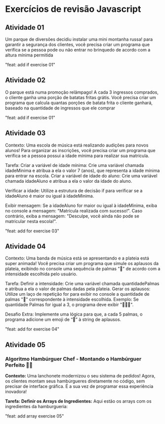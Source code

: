 # Exercícios de revisão Javascript

## Atividade 01
Um parque de diversões decidiu instalar uma mini montanha russa! para garantir a segurança dos clientes, você precisa criar um programa que verifica se a pessoa pode ou não entrar no brinquedo de acordo com a altura mínima permitida

"feat: add if exercise 01"

## Atividade 02

O parque está numa promoção relâmpago! A cada 3 ingressos comprados, o cliente ganha uma porção de batatas fritas grátis. Você precisa criar um programa que calcula quantas porções de batata frita o cliente ganhará, baseado na quantidade de ingressos que ele comprar

"feat: add if exercise 01"


## Atividade 03
Contexto: Uma escola de música está realizando audições para novos alunos! Para organizar as inscrições, você precisa criar um programa que verifica se a pessoa possui a idade mínima para realizar sua matrícula.

Tarefa:
Criar a variável de idade mínima: Crie uma variável chamada idadeMinima e atribua a ela o valor 7 (anos), que representa a idade mínima para entrar na escola.
Criar a variável de idade do aluno: Crie uma variável chamada idadeAluno e atribua a ela o valor da idade do aluno.

Verificar a idade: Utilize a estrutura de decisão if para verificar se a idadeAluno é maior ou igual à idadeMinima.

Exibir mensagem:
Se a idadeAluno for maior ou igual à idadeMinima, exiba no console a mensagem: "Matrícula realizada com sucesso!".
Caso contrário, exiba a mensagem: "Desculpe, você ainda não pode se matricular nesta escola!".

"feat: add for exercise 03"

## Atividade 04

Contexto: Uma banda de música está se apresentando e a plateia está super animada! Você precisa criar um programa que simule os aplausos da plateia, exibindo no console uma sequência de palmas "👏" de acordo com a intensidade escolhida pelo usuário.

Tarefa:
Definir a intensidade: Crie uma variável chamada quantidadePalmas e atribua a ela o valor de palmas dadas pela plateia. 
Gerar os aplausos: Utilize um laço de repetição for para exibir no console a quantidade de palmas "👏" correspondente à intensidade escolhida.
Exemplo: Se quantidade Palmas for igual a 3, o programa deve exibir "👏👏👏".

Desafio Extra:
Implemente uma lógica para que, a cada 5 palmas, o programa adicione um emoji de “🎉” à string de aplausos.

"feat: add for exercise 04"

## Atividade 05

### **Algoritmo Hambúrguer Chef - Montando o Hambúrguer Perfeito 🍔🤖**

**Contexto:** Uma lanchonete modernizou o seu sistema de pedidos! Agora, os clientes montam seus hambúrgueres diretamente no código, sem precisar de interface gráfica. É a sua vez de programar essa experiência inovadora!

**Tarefa:**
**Definir os Arrays de Ingredientes:** Aqui estão os arrays com os ingredientes da hamburgueria:

"feat: add array exercise 05"